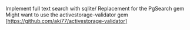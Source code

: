 Implement full text search with sqlite/ Replacement for the PgSearch gem
Might want to use the activestorage-validator gem [https://github.com/aki77/activestorage-validator]
